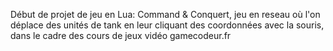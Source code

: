 Début de projet de jeu en Lua: Command & Conquert, jeu en reseau où l'on déplace des unités de tank en leur cliquant des coordonnées avec la souris,
dans le cadre des cours de jeux vidéo gamecodeur.fr
